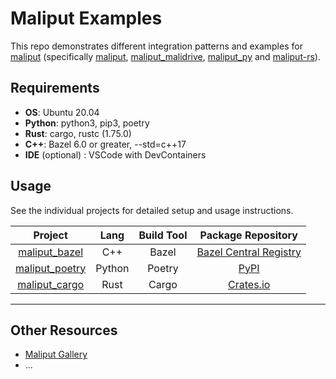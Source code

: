 # Maliput Examples

This repo demonstrates different integration patterns and examples for
 [maliput](https://github.com/orgs/maliput/repositories)
(specifically [maliput](https://github.com/maliput/maliput),
[maliput_malidrive](https://github.com/maliput/maliput_malidrive), [maliput_py](https://github.com/maliput/maliput_py) and [maliput-rs](https://github.com/maliput/maliput-rs)).

## Requirements

* **OS**: Ubuntu 20.04
* **Python**: python3, pip3, poetry
* **Rust**: cargo, rustc (1.75.0)
* **C++**: Bazel 6.0 or greater, --std=c++17
* **IDE** (optional) : VSCode with DevContainers

## Usage

See the individual projects for detailed setup and usage instructions.

| **Project**                                  | **Lang** | **Build Tool** | **Package Repository**                                                         |
|:--------------------------------------------:|:--------:|:--------------:|:------------------------------------------------------------------------------:|
| [maliput_bazel](./maliput_bazel/README.md)   |    C++   |      Bazel     | [Bazel Central Registry](https://github.com/bazelbuild/bazel-central-registry) |
| [maliput_poetry](./maliput_poetry/README.md) |  Python  |     Poetry     | [PyPI](https://pypi.org/search/?q=maliput)                                     |
| [maliput_cargo](./maliput_cargo/README.md)   |  Rust    |     Cargo      | [Crates.io](https://crates.io/search/?q=maliput)                                     |
-------------------------------------------------------------------------------------------------------------------------------------------------------------

## Other Resources

* [Maliput Gallery](https://maliput.readthedocs.io/en/latest/gallery.html)
* ...
